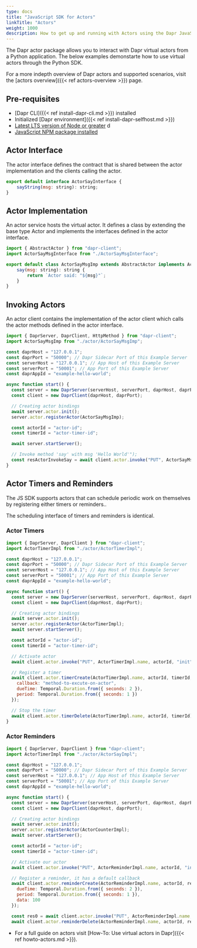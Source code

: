 ```yaml
---
type: docs
title: "JavaScript SDK for Actors"
linkTitle: "Actors"
weight: 1000
description: How to get up and running with Actors using the Dapr JavaScript SDK
---
```


The Dapr actor package allows you to interact with Dapr virtual actors from a Python application. The below examples demonstarte how to use virtual actors through the Python SDK. 

For a more indepth overview of Dapr actors and  supported scenarios, visit the [actors overview]({{< ref actors-overview >}}) page.

## Pre-requisites
- [Dapr CLI]({{< ref install-dapr-cli.md >}}) installed
- Initialized [Dapr environment]({{< ref install-dapr-selfhost.md >}})
- [Latest LTS version of Node or greater](https://nodejs.org/en/) d
- [JavaScript NPM package installed](https://www.npmjs.com/package/dapr-client)

## Actor Interface 
The actor interface defines the contract that is shared between the actor implementation and the clients calling the actor.

```javascript
export default interface ActorSayInterface {
    sayString(msg: string): string;
}
```

## Actor Implementation
An actor service hosts the virtual actor. It defines a class by extending the base type Actor and implements the interfaces defined in the actor interface.

```javascript
import { AbstractActor } from "dapr-client";
import ActorSayMsgInterface from "./ActorSayMsgInterface";

export default class ActorSayMsgImp extends AbstractActor implements ActorSayMsgInterface {
    say(msg: string): string {
        return `Actor said: "${msg}"`;
    }
}
```

## Invoking Actors
An actor client contains the implementation of the actor client which calls the actor methods defined in the actor interface.

```javascript
import { DaprServer, DaprClient, HttpMethod } from "dapr-client";
import ActorSayMsgImp from "./actor/ActorSayMsgImp";

const daprHost = "127.0.0.1";
const daprPort = "50000"; // Dapr Sidecar Port of this Example Server
const serverHost = "127.0.0.1"; // App Host of this Example Server
const serverPort = "50001"; // App Port of this Example Server
const daprAppId = "example-hello-world";

async function start() {
  const server = new DaprServer(serverHost, serverPort, daprHost, daprPort);
  const client = new DaprClient(daprHost, daprPort);

  // Creating actor bindings
  await server.actor.init();
  server.actor.registerActor(ActorSayMsgImp);

  const actorId = "actor-id";
  const timerId = "actor-timer-id";

  await server.startServer();

  // Invoke method 'say' with msg 'Hello World'");
  const resActorInvokeSay = await client.actor.invoke("PUT", ActorSayMsgImp.name, actorId, "method-to-invoke", "Hello World");
}
```

## Actor Timers and Reminders
The JS SDK supports actors that can schedule periodic work on themselves by registering either timers or reminders..

The scheduling interface of timers and reminders is identical. 

### Actor Timers
```javascript
import { DaprServer, DaprClient } from "dapr-client";
import ActorTimerImpl from "./actor/ActorTimerImpl";

const daprHost = "127.0.0.1";
const daprPort = "50000"; // Dapr Sidecar Port of this Example Server
const serverHost = "127.0.0.1"; // App Host of this Example Server
const serverPort = "50001"; // App Port of this Example Server
const daprAppId = "example-hello-world";

async function start() {
  const server = new DaprServer(serverHost, serverPort, daprHost, daprPort);
  const client = new DaprClient(daprHost, daprPort);

  // Creating actor bindings
  await server.actor.init();
  server.actor.registerActor(ActorTimerImpl);
  await server.startServer();

  const actorId = "actor-id";
  const timerId = "actor-timer-id";

  // Activate actor
  await client.actor.invoke("PUT", ActorTimerImpl.name, actorId, "init");

  // Register a timer
  await client.actor.timerCreate(ActorTimerImpl.name, actorId, timerId, {
    callback: "method-to-excute-on-actor", 
    dueTime: Temporal.Duration.from({ seconds: 2 }),
    period: Temporal.Duration.from({ seconds: 1 })
  });

  // Stop the timer
  await client.actor.timerDelete(ActorTimerImpl.name, actorId, timerId);
}
```

### Actor Reminders
```javascript
import { DaprServer, DaprClient } from "dapr-client";
import ActorTimerImpl from "./actor/ActorSayImpl";

const daprHost = "127.0.0.1";
const daprPort = "50000"; // Dapr Sidecar Port of this Example Server
const serverHost = "127.0.0.1"; // App Host of this Example Server
const serverPort = "50001"; // App Port of this Example Server
const daprAppId = "example-hello-world";

async function start() {
  const server = new DaprServer(serverHost, serverPort, daprHost, daprPort);
  const client = new DaprClient(daprHost, daprPort);

  // Creating actor bindings
  await server.actor.init();
  server.actor.registerActor(ActorCounterImpl);
  await server.startServer();

  const actorId = "actor-id";
  const timerId = "actor-timer-id";

  // Activate our actor
  await client.actor.invoke("PUT", ActorReminderImpl.name, actorId, "init");

  // Register a reminder, it has a default callback
  await client.actor.reminderCreate(ActorReminderImpl.name, actorId, reminderId, {
    dueTime: Temporal.Duration.from({ seconds: 2 }),
    period: Temporal.Duration.from({ seconds: 1 }),
    data: 100
  });

  const res0 = await client.actor.invoke("PUT", ActorReminderImpl.name, actorId, "getCounter");
  await client.actor.reminderDelete(ActorReminderImpl.name, actorId, reminderId);
```

- For a full guide on actors visit [How-To: Use virtual actors in Dapr]({{< ref howto-actors.md >}}).